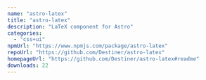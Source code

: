 ```yaml
---
name: "astro-latex"
title: "astro-latex"
description: "LaTeX component for Astro"
categories:
  - "css+ui"
npmUrl: "https://www.npmjs.com/package/astro-latex"
repoUrl: "https://github.com/Destiner/astro-latex"
homepageUrl: "https://github.com/Destiner/astro-latex#readme"
downloads: 22
---
```

